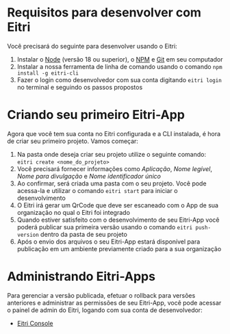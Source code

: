 # Requisitos para desenvolver com Eitri

Você precisará do seguinte para desenvolver usando o Eitri:

1. Instalar o [Node](https://nodejs.org/) (versão 18 ou superior), o [NPM](https://www.npmjs.com/) e [Git](https://git-scm.com/) em seu computador
2. Instalar a nossa ferramenta de linha de comando usando o comando `npm install -g eitri-cli`
3. Fazer o login como desenvolvedor com sua conta digitando `eitri login` no terminal e seguindo os passos propostos


# Criando seu primeiro Eitri-App

Agora que você tem sua conta no Eitri configurada e a CLI instalada, é hora de criar seu primeiro projeto. Vamos começar:

1. Na pasta onde deseja criar seu projeto utilize o seguinte comando: `eitri create <nome_do_projeto>`
2. Você precisará fornecer informações como *Aplicação*, *Nome legível*, *Nome para divulgação* e *Nome identificador único*
3. Ao confirmar, será criada uma pasta com o seu projeto. Você pode acessa-la e utilizar o comando  `eitri start` para iniciar o desenvolvimento
4.  O Eitri irá gerar um QrCode que deve ser escaneado com o App de sua organização no qual o Eitri foi integrado
5.  Quando estiver satisfeito com o desenvolvimento de seu Eitri-App você poderá publicar sua primeira versão usando o comando `eitri push-version` dentro da pasta de seu projeto
6.  Após o envio dos arquivos o seu Eitri-App estará disponível para publicação em um ambiente previamente criado para a sua organização

# Administrando Eitri-Apps
Para gerenciar a versão publicada, efetuar o rollback para versões anteriores e administrar as permissões de seu Eitri-App, você pode acessar o painel de admin do Eitri, logando com sua conta de desenvolvedor:

- [Eitri Console](https://console.eitri.tech/)